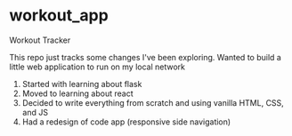 # workout_app
Workout Tracker

This repo just tracks some changes I've been exploring. Wanted to build a little web application to run on my local network

1. Started with learning about flask
2. Moved to learning about react
3. Decided to write everything from scratch and using vanilla HTML, CSS, and JS
4. Had a redesign of code app (responsive side navigation)
